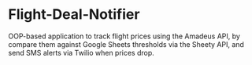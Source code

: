# Flight-Deal-Notifier
OOP-based application to track flight prices using the Amadeus API, by compare them against Google Sheets thresholds via the Sheety API, and send SMS alerts via Twilio when prices drop.
